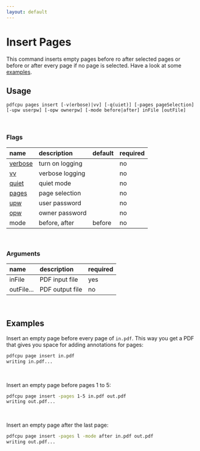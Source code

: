 ```yaml
---
layout: default
---
```


# Insert Pages

This command inserts empty pages before ro after selected pages or before or after every page if no page is selected.
Have a look at some [examples](#examples).

## Usage

```
pdfcpu pages insert [-v(erbose)|vv] [-q(uiet)] [-pages pageSelection] [-upw userpw] [-opw ownerpw] [-mode before|after] inFile [outFile]
```

<br>

### Flags

| name                                          | description     | default | required 
|:----------------------------------------------|:----------------|:--------|:--------
| [verbose](../getting_started/common_flags.md) | turn on logging |         | no
| [vv](../getting_started/common_flags.md)      | verbose logging |         | no
| [quiet](../getting_started/common_flags.md)   | quiet mode      |         | no
| [pages](../getting_started/page_selection)    | page selection  |         | no
| [upw](../getting_started/common_flags.md)     | user password   |         | no
| [opw](../getting_started/common_flags.md)     | owner password  |         | no
| mode                                          | before, after   | before  | no

<br>

### Arguments

| name         | description         | required
|:-------------|:--------------------|:--------
| inFile       | PDF input file      | yes
| outFile...   | PDF output file     | no

<br>

## Examples

Insert an empty page before every page of `in.pdf`. This way you get a PDF that gives you space for adding annotations for pages:

```sh
pdfcpu page insert in.pdf
writing in.pdf...
```

<br>

Insert an empty page before pages 1 to 5:

```sh
pdfcpu page insert -pages 1-5 in.pdf out.pdf
writing out.pdf...
```

<br>

Insert an empty page after the last page:

```sh
pdfcpu page insert -pages l -mode after in.pdf out.pdf
writing out.pdf...
```
